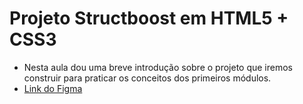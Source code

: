 # Projeto Structboost em HTML5 + CSS3
* Nesta aula dou uma breve introdução sobre o projeto que iremos construir para praticar os conceitos dos primeiros módulos.
* [Link do Figma](https://www.figma.com/file/W6LAZ1sDyDYS1nakb5vVRa/Struct-Boost-%7C-Codeboost?type=design&node-id=0%3A1&mode=design&t=FAsnxpHEERJvQE24-1)
